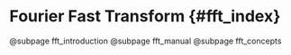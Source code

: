 # Fourier Fast Transform {#fft_index}

@subpage fft_introduction @subpage fft_manual @subpage fft_concepts
